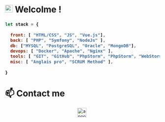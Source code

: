 # <img src="https://media.giphy.com/media/hvRJCLFzcasrR4ia7z/giphy.gif" width="25px"> Welcolme ! 

<h3>
    
```js
let stack = {
    
  front: [ "HTML/CSS", "JS", "Vue.js"],
  back: [ "PHP", "Symfony", "NodeJs" ],
  db: ["MYSQL", "PostgreSQL", "Oracle", "MongoDB"],
  devops: [ "Docker", "Apache", "Nginx" ],  
  tools: [ "GIT", "GitHub", "PhpStorm", "PhpStorm", "WebStorm", "VSC", "Blender" ],
  misc: [ "Anglais pro", "SCRUM Method" ],
  
}
```
</h3>

# 📫 Contact me
<p align="center">
<a href="https://www.linkedin.com/in/matthieuschoubrenner/" target="blank"><img align="center" src="https://cdn.jsdelivr.net/npm/simple-icons@3.0.1/icons/linkedin.svg" alt="apoorvtyagi" height="30" width="30" color="white"/></a>&nbsp;
</p>
